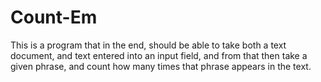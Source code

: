 # Count-Em
This is a program that in the end, should be able to take both a text document, and text entered into an input field,
and from that then take a given phrase, and count how many times that phrase appears in the text.

